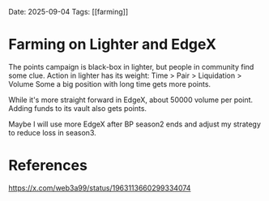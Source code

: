 Date: 2025-09-04
Tags: [[farming]]

# Farming on Lighter and EdgeX

The points campaign is black-box in lighter, but people in community find some clue.
Action in lighter has its weight:
Time > Pair > Liquidation > Volume
Some a big position with long time gets more points.

While it's more straight forward in EdgeX, about 50000 volume per point. Adding funds to its vault also gets points.

Maybe I will use more EdgeX after BP season2 ends and adjust my strategy to reduce loss in season3.

# References
https://x.com/web3a99/status/1963113660299334074